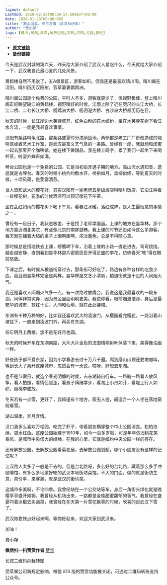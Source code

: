 ```yaml
---
layout: default
Lastmod: 2020-02-28T08:39:54.589837+00:00
date: 2020-01-28T00:00:00Z
title: "湖山温柔，岁月含情（武汉战纪五）"
author: "费小存"
tags: [晴川,东湖,武汉,解放公园,华林,汉阳,公园,曾经]
---
```


* [**原文链接**](http://mp.weixin.qq.com/s?__biz=MjM5MjA2OTc2MA==&mid=2449279493&idx=1&sn=2844e2ffc59dd458cee4f7a07adc78a7&chksm=b2a24bea85d5c2fc8d00b107f04edb46f71f8677768811c9f87946f7eee900b5db14ab949dcc#rd)
* [**备份链接**](https://archive.is/A9Rl7)


今天是武汉封城的第六天，昨天给大家介绍了武汉人爱吃什么，今天就给大家介绍一下，武汉我自己最心爱的几处风景。

  

黄鹤楼自然不用说了，五A级景区，游客如织。但我还是最喜欢晴川阁。晴川阁在汉阳，晴川历历汉阳树，芳草萋萋鹦鹉洲。

  

晴川阁公园是个免费的公园，平时人不多，游客就更少了，但视野极佳，登上晴川阁正好眺望隔江的黄鹤楼，视野晴好的时候，江面上除了近在咫尺的长江大桥，长江二桥、二七长江大桥、鹦鹉洲大桥、杨泗港大桥、白沙洲大桥都历历在目。

  

秋天的时候，长江岸边木芙蓉盛开，红色白粉的花木缤纷，坐在木芙蓉花树下看江水奔流，一度是我最喜欢事情。

  

汉阳有条路叫龟北路，那条路盛夏时分浓荫匝地，两侧都是老工厂厂房改造成的咖啡馆或者艺术工作室，是武汉最富文艺气息的一条路。曾经有一度，我就想和闺蜜一起去那里开个咖啡馆，她在楼下做甜品，我在楼上码字，累了我们一起坐下来喝杯茶，听室外蝉声如沸。

  

琴台公园也是一个免费的公园，它是当初伯牙遇子期的地方。高山流水遇知音，遗迹就是古琴台。春天的时候小桃灼灼敷水开，桥拱如月，垂柳似绦，等到夏天的时候，十顷风荷，是芰露清芬。

  

世人皆知武大的樱花好，其实汉阳有一家老牌五星级酒店叫晴川饭店，它沿江种着一排樱花树，花季的时候酒店可以预订樱花下午茶。

  

坐在乱红如雨的樱花树下喝下午茶，看春江水暖，落红成阵，是人生最惬意的事情之一。

  

曾经有一段日子，我状态极差，于是找了老师学国画。上课的地方在昙华林。那个地方靠近湖北美院，有点像北京的南锣鼓巷。我上课的时节还没如今这么多游客，每天就在铺着大毡的桌子上画啊画啊，浓淡墨色，总是不得随心意。

  

那时候总是搭地铁去上课，螃蟹岬下车，沿着上坡的小路一直走进去，弯弯绕绕。越走越安静，直到看到昙华林那片密密匝匝开得正盛的李花，仿佛春天“嘭”得在眼前怒放。

  

下课之后，有时候从粮道街穿过去，那条街可好吃了，路边有各种各样的吃食小店，而且跟昙华林完全是两样。昙华林是文艺小清新，粮道街就是十足的人间烟火气。

  

我还是喜欢人间烟火气多一点，有一次路过放鹰台，我说这是我最喜欢的一段东湖。同伴非常诧异，因为景区里面明明更美。我说你看，眼前烟波浩渺，身后是最繁华的城市，软红十丈。人间和仙境，就在此处接壤。

  

东湖有千种万种的好，比如我还喜欢武大的凌波门，从樱园看完樱花，一路沿着山坡往下，一直走到凌波门外，再买舟东湖。

  

任它明月上西楼，恁不是花好月也圆。

  

秋天的时候开车在东湖南路，大片大片金色的法国梧桐树叶掉落下来，美得像油画一样。

  

好些孩子都不爱东湖，因为小学春游去过十万八千遍。爬到磨山山顶还要嗷嗷叫，等到长大了离开这座城市，忽然会有一天说，哎呀，好想去东湖。

  

也不是节假日，就选个春光明媚的时候，去东湖骑自行车。一路骑一路看人放风筝，看人拍照，看情侣腻歪，看孩子蹒跚学步，看湖上小舟如芥，看堤上行人如织，而桃李盛放。

  

冬天若有一点雪，更好了，我知道有个地方，寂无人迹，最适合一个人坐在落地窗前看雪。

  

湖山温柔，岁月含情。

  

汉口我多么喜欢万松园，吃完了虾子，带着朋友横穿整个中山公园消食。松柏浓荫，碧水红鱼。这座公园始建于1910年，如今一百多岁啦，可是年年依旧桃花笑春风，是城市中央偌大的绿肺，在我的心里，它就是纽约中央公园一样的存在。

  

还有解放公园，去解放公园看菊花展，去解放公园划船，哪个小朋友没有这样的记忆呢？

  

江汉路人太多了一般是不去的，但是台北路呀，多么好的台北路，藏着那么多手冲咖啡馆，有多么多地道好吃的武汉本地街坊菜馆。不大的门面，做的就是街坊生意，菜价平，来客熟，就是武汉的街坊菜。

  

这城市多美啊，不论四季。我曾经站在一个公交站等车，身后一角街头绿化就是晚樱亭亭盛开如锦。我曾经从机场出来，一路都是金桂甜蜜馥郁的香气。我曾经在盛夏叼着冰棍去买卤菜，我曾经在冬天第一片雪花飘零的时候，欣喜的说武汉下雪了。

  

武汉你要快点好起来啊，等你好起来，欢迎大家到武汉来。

  

加油！

  

费小存

 **微信扫一扫赞赏作者** [赞赏](##)

长按二维码向我转账

受苹果公司新规定影响，微信 iOS 版的赞赏功能被关闭，可通过二维码转账支持公众号。

